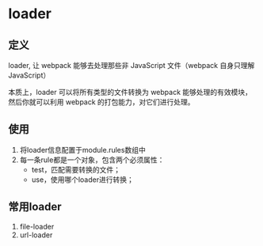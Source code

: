 # loader

## 定义

loader, 让 webpack 能够去处理那些非 JavaScript 文件（webpack 自身只理解 JavaScript）

本质上，loader 可以将所有类型的文件转换为 webpack 能够处理的有效模块，然后你就可以利用 webpack 的打包能力，对它们进行处理。

## 使用

1. 将loader信息配置于module.rules数组中
2. 每一条rule都是一个对象，包含两个必须属性：
   - test，匹配需要转换的文件；
   - use，使用哪个loader进行转换；

## 常用loader

1. file-loader
2. url-loader
